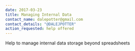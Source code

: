 ```yaml
---
date: 2017-03-23
title: Managing Internal Data
contact_name: dalepotter@gmail.com
contact_details: "@DALEJPOTTER"
action_requested: help offered
---
```

Help to manage internal data storage beyond spreadsheets
